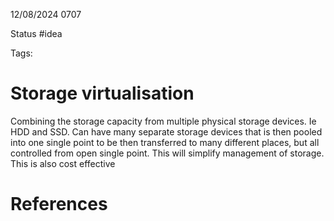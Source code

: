 12/08/2024 0707

Status #idea

Tags:

# Storage virtualisation

Combining the storage capacity from multiple physical storage devices. Ie HDD and SSD. Can have many separate storage devices that is then pooled into one single point to be then transferred to many different places, but all controlled from open single point. This will simplify management of storage. This is also cost effective

# References
